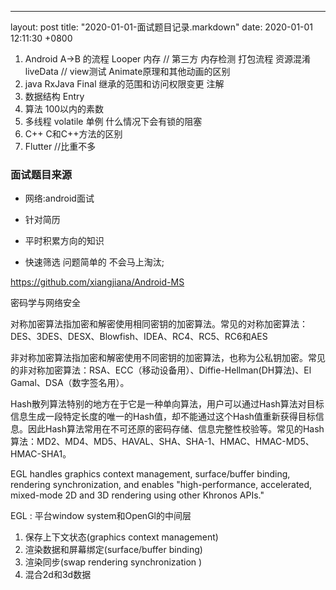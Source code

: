 ---
layout: post
title:  "2020-01-01-面试题目记录.markdown"
date:   2020-01-01 12:11:30 +0800

1. Android
  A->B 的流程
  Looper
  内存 
  // 第三方 内存检测
  打包流程
  资源混淆
  liveData // view测试
  Animate原理和其他动画的区别
2. java
  RxJava
  Final
  继承的范围和访问权限变更
  注解
3. 数据结构
  Entry
4. 算法
  100以内的素数
5. 多线程
  volatile
  单例
  什么情况下会有锁的阻塞
6. C++
  C和C++方法的区别
7. Flutter //比重不多

### 面试题目来源
* 网络:android面试
* 针对简历
* 平时积累方向的知识

* 快速筛选
  问题简单的 不会马上淘汰;
  
  
https://github.com/xiangjiana/Android-MS
    
    
密码学与网络安全

对称加密算法指加密和解密使用相同密钥的加密算法。常见的对称加密算法：DES、3DES、DESX、Blowfish、IDEA、RC4、RC5、RC6和AES

非对称加密算法指加密和解密使用不同密钥的加密算法，也称为公私钥加密。常见的非对称加密算法：RSA、ECC（移动设备用）、Diffie-Hellman(DH算法)、El Gamal、DSA（数字签名用）。

Hash散列算法特别的地方在于它是一种单向算法，用户可以通过Hash算法对目标信息生成一段特定长度的唯一的Hash值，却不能通过这个Hash值重新获得目标信息。因此Hash算法常用在不可还原的密码存储、信息完整性校验等。常见的Hash算法：MD2、MD4、MD5、HAVAL、SHA、SHA-1、HMAC、HMAC-MD5、HMAC-SHA1。


EGL handles graphics context management, 
surface/buffer binding, rendering synchronization,
 and enables "high-performance, accelerated,
  mixed-mode 2D and 3D rendering using other Khronos APIs."
  
  EGL : 平台window system和OpenGl的中间层
  1) 保存上下文状态(graphics context management)
  2) 渲染数据和屏幕绑定(surface/buffer binding)
  3) 渲染同步(swap  rendering synchronization )
  4) 混合2d和3d数据

